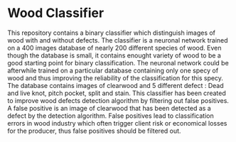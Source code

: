 # Wood Classifier
This repository contains a binary classifier which distinguish images of wood with and without defects. The classifier is a neuronal network trained on a 400 images database of nearly 200 different species of wood. Even though the database is small, it contains enought variety of wood to be a good starting point for binary classification. The neuronal network could be afterwhile trained on a particular database containing only one specy of wood and thus improving the reliability of the classification for this specy.  The database contains images of clearwood and 5 different defect : Dead and live knot, pitch pocket, split and stain. This classifier has been created to improve wood defects detection algorithm by filtering out false positives. A false positive is an image of clearwood that has been detected as a defect by the detection algorithm. False positives lead to classification errors in wood industry which often trigger client risk or economical losses for the producer, thus false positives should be filtered out. 
